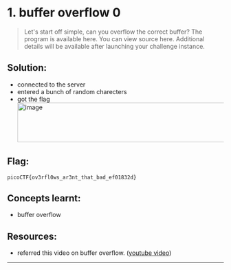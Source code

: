 # 1. buffer overflow 0

> Let's start off simple, can you overflow the correct buffer? The program is available here. You can view source here.
Additional details will be available after launching your challenge instance.

## Solution:

- connected to the server
- entered a bunch of random charecters
- got the flag
  <img width="855" height="92" alt="image" src="https://github.com/user-attachments/assets/6d841772-ac9d-4334-8a56-76505bcbb01c" />


## Flag:

```
picoCTF{ov3rfl0ws_ar3nt_that_bad_ef01832d}
```

## Concepts learnt:

- buffer overflow

## Resources:

- referred this video on buffer overflow. ([youtube video](https://www.youtube.com/watch?v=XP726oJcMHg))


***
